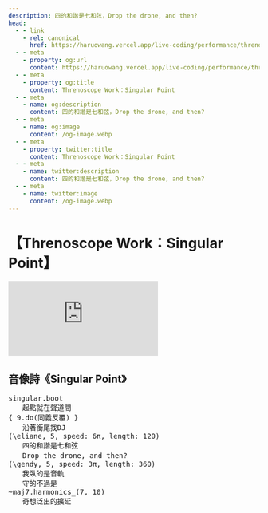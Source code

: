 ```yaml
---
description: 四的和諧是七和弦，Drop the drone, and then?
head:
  - - link
    - rel: canonical
      href: https://haruowang.vercel.app/live-coding/performance/threnoscope
  - - meta
    - property: og:url
      content: https://haruowang.vercel.app/live-coding/performance/threnoscope
  - - meta
    - property: og:title
      content: Threnoscope Work：Singular Point
  - - meta
    - name: og:description
      content: 四的和諧是七和弦，Drop the drone, and then?
  - - meta
    - name: og:image
      content: /og-image.webp
  - - meta
    - property: twitter:title
      content: Threnoscope Work：Singular Point
  - - meta
    - name: twitter:description
      content: 四的和諧是七和弦，Drop the drone, and then?
  - - meta
    - name: twitter:image
      content: /og-image.webp
---
```


# 【Threnoscope Work：Singular Point】

<p><Badge type="info" text="🌳 Evergreen" /></P>

<div class="videobox">
    <iframe frameborder="0" src="https://www.youtube.com/embed/guWOlG9CkPI" allowFullScreen>
    </iframe>
</div>

## 音像詩《Singular Point》

<pre>
singular.boot
　　起點就在聲道間
{ 9.do(同義反覆) }
　　沿著銜尾找DJ
(\eliane, 5, speed: 6π, length: 120)
　　四的和諧是七和弦
　　Drop the drone, and then?
(\gendy, 5, speed: 3π, length: 360)
　　我臥的是音軌
　　守的不過是
~maj7.harmonics_(7, 10)
　　奇想泛出的擴延
</pre>
